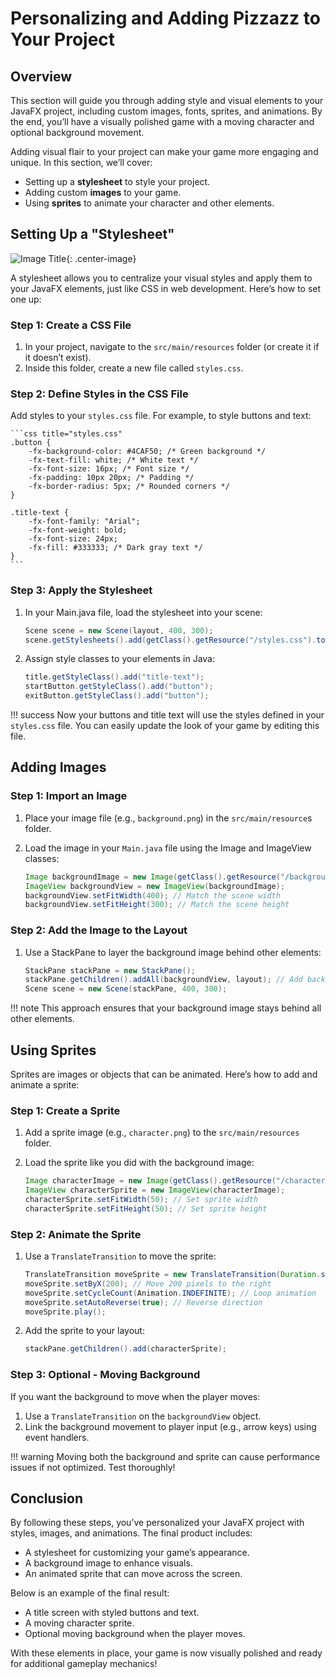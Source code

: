 # Personalizing and Adding Pizzazz to Your Project
<!-- overview -->
## Overview
This section will guide you through adding style and visual elements to your JavaFX project, including custom images, fonts, sprites, and animations. By the end, you’ll have a visually polished game with a moving character and optional background movement.

Adding visual flair to your project can make your game more engaging and unique. In this section, we’ll cover:
- Setting up a **stylesheet** to style your project.
- Adding custom **images** to your game.
- Using **sprites** to animate your character and other elements.

## Setting Up a "Stylesheet" <!--not sure if its called a stylesheet-->
<!-- show how to setup their style sheet, how to add classes to shapes and stuff so they can make changes to it in the style sheet -->
![Image Title](https://dummyimage.com/600x400/eee/aaa"ImageTitle"){: .center-image}

A stylesheet allows you to centralize your visual styles and apply them to your JavaFX elements, just like CSS in web development. Here’s how to set one up:

### Step 1: Create a CSS File
1. In your project, navigate to the `src/main/resources` folder (or create it if it doesn’t exist).
2. Inside this folder, create a new file called `styles.css`.

### Step 2: Define Styles in the CSS File
Add styles to your `styles.css` file. For example, to style buttons and text:

    ```css title="styles.css"
    .button {
        -fx-background-color: #4CAF50; /* Green background */
        -fx-text-fill: white; /* White text */
        -fx-font-size: 16px; /* Font size */
        -fx-padding: 10px 20px; /* Padding */
        -fx-border-radius: 5px; /* Rounded corners */
    }

    .title-text {
        -fx-font-family: "Arial";
        -fx-font-weight: bold;
        -fx-font-size: 24px;
        -fx-fill: #333333; /* Dark gray text */
    }
    ```
### Step 3: Apply the Stylesheet
1. In your Main.java file, load the stylesheet into your scene:

    ```java title="Main.java"
    Scene scene = new Scene(layout, 400, 300);
    scene.getStylesheets().add(getClass().getResource("/styles.css").toExternalForm());
    ```

2. Assign style classes to your elements in Java:

    ```java title="Main.java"
    title.getStyleClass().add("title-text");
    startButton.getStyleClass().add("button");
    exitButton.getStyleClass().add("button");
    ```

!!! success
Now your buttons and title text will use the styles defined in your `styles.css` file. You can easily update the look of your game by editing this file.

## Adding Images
<!-- how to add images, set backgrounds, maybe make a moving background(? not sure if we want to do that or not [moving bgs might go into the sprites section since its pretty similar]) -->

### Step 1: Import an Image
1. Place your image file (e.g., `background.png`) in the `src/main/resource`s folder.
2. Load the image in your `Main.java` file using the Image and ImageView classes:

    ```java title="Main.java"
    Image backgroundImage = new Image(getClass().getResource("/background.png").toExternalForm());
    ImageView backgroundView = new ImageView(backgroundImage);
    backgroundView.setFitWidth(400); // Match the scene width
    backgroundView.setFitHeight(300); // Match the scene height
    ```

### Step 2: Add the Image to the Layout
1. Use a StackPane to layer the background image behind other elements:

    ```java title="Main.java"
    StackPane stackPane = new StackPane();
    stackPane.getChildren().addAll(backgroundView, layout); // Add background first, then layout
    Scene scene = new Scene(stackPane, 400, 300);
    ```

!!! note
This approach ensures that your background image stays behind all other elements.

## Using Sprites
<!-- how to do sprites and animate them, plus maybe moving backgrounds -->
Sprites are images or objects that can be animated. Here’s how to add and animate a sprite:

### Step 1: Create a Sprite
1. Add a sprite image (e.g., `character.png`) to the `src/main/resources` folder.
2. Load the sprite like you did with the background image:

    ```java title="Main.java"
    Image characterImage = new Image(getClass().getResource("/character.png").toExternalForm());
    ImageView characterSprite = new ImageView(characterImage);
    characterSprite.setFitWidth(50); // Set sprite width
    characterSprite.setFitHeight(50); // Set sprite height
    ```

### Step 2: Animate the Sprite
1. Use a `TranslateTransition` to move the sprite:

    ```java title="Main.java"
    TranslateTransition moveSprite = new TranslateTransition(Duration.seconds(2), characterSprite);
    moveSprite.setByX(200); // Move 200 pixels to the right
    moveSprite.setCycleCount(Animation.INDEFINITE); // Loop animation
    moveSprite.setAutoReverse(true); // Reverse direction
    moveSprite.play();
    ```

2. Add the sprite to your layout: 

    ```java title="Main.java"
    stackPane.getChildren().add(characterSprite);
    ```

### Step 3: Optional - Moving Background
If you want the background to move when the player moves:

1. Use a `TranslateTransition` on the `backgroundView` object.
2. Link the background movement to player input (e.g., arrow keys) using event handlers.

!!! warning
Moving both the background and sprite can cause performance issues if not optimized. Test thoroughly!

## Conclusion
<!-- end product is our final game with a moving character sprite and (maybe) a background that moves when the player moves-->

By following these steps, you’ve personalized your JavaFX project with styles, images, and animations. The final product includes:

- A stylesheet for customizing your game’s appearance.
- A background image to enhance visuals.
- An animated sprite that can move across the screen.

Below is an example of the final result:

- A title screen with styled buttons and text.
- A moving character sprite.
- Optional moving background when the player moves.

With these elements in place, your game is now visually polished and ready for additional gameplay mechanics!